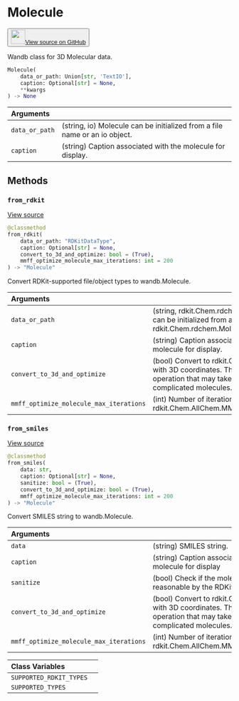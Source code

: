 # Molecule

<p><button style={{display: 'flex', alignItems: 'center', backgroundColor: 'white', border: '1px solid #ddd', padding: '10px', borderRadius: '6px', cursor: 'pointer', boxShadow: '0 2px 3px rgba(0,0,0,0.1)', transition: 'all 0.3s'}}><a href='https://www.github.com/wandb/wandb/tree/v0.17.1/wandb/sdk/data_types/molecule.py#L25-L241' style={{fontSize: '1.2em', display: 'flex', alignItems: 'center'}}><img src='https://github.githubassets.com/images/modules/logos_page/GitHub-Mark.png' height='32px' width='32px' style={{marginRight: '10px'}}/>View source on GitHub</a></button></p>


Wandb class for 3D Molecular data.

```python
Molecule(
    data_or_path: Union[str, 'TextIO'],
    caption: Optional[str] = None,
    **kwargs
) -> None
```

| Arguments |  |
| :--- | :--- |
|  `data_or_path` |  (string, io) Molecule can be initialized from a file name or an io object. |
|  `caption` |  (string) Caption associated with the molecule for display. |

## Methods

### `from_rdkit`

[View source](https://www.github.com/wandb/wandb/tree/v0.17.1/wandb/sdk/data_types/molecule.py#L99-L163)

```python
@classmethod
from_rdkit(
    data_or_path: "RDKitDataType",
    caption: Optional[str] = None,
    convert_to_3d_and_optimize: bool = (True),
    mmff_optimize_molecule_max_iterations: int = 200
) -> "Molecule"
```

Convert RDKit-supported file/object types to wandb.Molecule.

| Arguments |  |
| :--- | :--- |
|  `data_or_path` |  (string, rdkit.Chem.rdchem.Mol) Molecule can be initialized from a file name or an rdkit.Chem.rdchem.Mol object. |
|  `caption` |  (string) Caption associated with the molecule for display. |
|  `convert_to_3d_and_optimize` |  (bool) Convert to rdkit.Chem.rdchem.Mol with 3D coordinates. This is an expensive operation that may take a long time for complicated molecules. |
|  `mmff_optimize_molecule_max_iterations` |  (int) Number of iterations to use in rdkit.Chem.AllChem.MMFFOptimizeMolecule |

### `from_smiles`

[View source](https://www.github.com/wandb/wandb/tree/v0.17.1/wandb/sdk/data_types/molecule.py#L165-L202)

```python
@classmethod
from_smiles(
    data: str,
    caption: Optional[str] = None,
    sanitize: bool = (True),
    convert_to_3d_and_optimize: bool = (True),
    mmff_optimize_molecule_max_iterations: int = 200
) -> "Molecule"
```

Convert SMILES string to wandb.Molecule.

| Arguments |  |
| :--- | :--- |
|  `data` |  (string) SMILES string. |
|  `caption` |  (string) Caption associated with the molecule for display |
|  `sanitize` |  (bool) Check if the molecule is chemically reasonable by the RDKit's definition. |
|  `convert_to_3d_and_optimize` |  (bool) Convert to rdkit.Chem.rdchem.Mol with 3D coordinates. This is an expensive operation that may take a long time for complicated molecules. |
|  `mmff_optimize_molecule_max_iterations` |  (int) Number of iterations to use in rdkit.Chem.AllChem.MMFFOptimizeMolecule |

| Class Variables |  |
| :--- | :--- |
|  `SUPPORTED_RDKIT_TYPES`<a id="SUPPORTED_RDKIT_TYPES"></a> |   |
|  `SUPPORTED_TYPES`<a id="SUPPORTED_TYPES"></a> |   |
